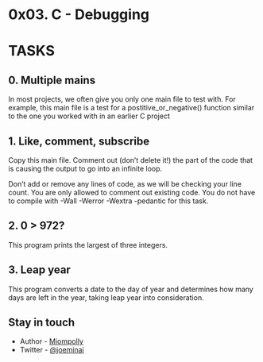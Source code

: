 # 0x03. C - Debugging

# TASKS

## 0. Multiple mains

In most projects, we often give you only one main file to test with. For example, this main file is a test for a postitive_or_negative() function similar to the one you worked with in an earlier C project


## 1. Like, comment, subscribe

Copy this main file. Comment out (don’t delete it!) the part of the code that is causing the output to go into an infinite loop.

Don’t add or remove any lines of code, as we will be checking your line count. You are only allowed to comment out existing code.
You do not have to compile with -Wall -Werror -Wextra -pedantic for this task.
## 2. 0 > 972?

This program prints the largest of three integers.

## 3. Leap year

This program converts a date to the day of year and determines how many days are left in the year, taking leap year into consideration.

## Stay in touch

- Author - [Miompolly](https://github.com/Miompolly)
- Twitter - [@joeminai](https://twitter.com/joelminai)

